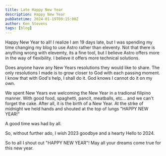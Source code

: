 ```yaml
---
title: Late Happy New Year
description: Happy New Year
pubDatetime: 2024-01-19T09:15:00Z
author: Ken Stevens
tags: [blog]
---
```


Happy New Year to all! I realize I am 19 days late, but I was spending my time changing my blog to use Astro rather than eleventy. Not that there is anything wrong with elevemty, its a fine tool, but I believe Astro offers more in the way of flexibility. I believe it offers more technical solutions.

Does anyone havw any New Years resolutions they would like to share. The only resolutions I made is to grow closer to God with each passing moment. I know that with God's help, I shall do it. God knows I cannot do it on my own.

We spent New Years eve welcoming the New Year in a tradional filipino manner. With good food, spaghetti, pancit, meatballs, etc... and we can't forget the cake. After all, it is the birth of a New Year. At the strke of midnight we held hands and shouted at the top of lungs "HAPPY NEW YEAR!"

A good time was had by all.

So, without further ado, I wish 2023 goodbye and a hearty Hello to 2024.

So to all I shout out "HAPPY NEW YEAR"! May all your dreams come true for this new year.
